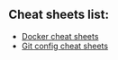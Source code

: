 
## Cheat sheets list:

* [Docker cheat sheets](/cheat_sheets/cheat_sheets/docker)
* [Git config cheat sheets](/cheat_sheets/cheat_sheets/git_config)

